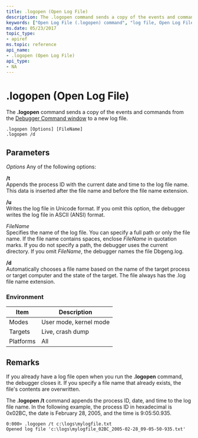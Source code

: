 ```yaml
---
title: .logopen (Open Log File)
description: The .logopen command sends a copy of the events and commands from the Debugger Command window to a new log file.
keywords: ["Open Log File (.logopen) command", "log file, Open Log File (.logopen) command", ".logopen (Open Log File) Windows Debugging"]
ms.date: 05/23/2017
topic_type:
- apiref
ms.topic: reference
api_name:
- .logopen (Open Log File)
api_type:
- NA
---
```


# .logopen (Open Log File)


The **.logopen** command sends a copy of the events and commands from the [Debugger Command window](debugger-command-window.md) to a new log file.

```dbgcmd
.logopen [Options] [FileName] 
.logopen /d
```

## <span id="ddk_meta_open_log_file_dbg"></span><span id="DDK_META_OPEN_LOG_FILE_DBG"></span>Parameters


*Options*
Any of the following options:

<span id="_t"></span><span id="_T"></span>**/t**  
Appends the process ID with the current date and time to the log file name. This data is inserted after the file name and before the file name extension.

<span id="_u"></span><span id="_U"></span>**/u**  
Writes the log file in Unicode format. If you omit this option, the debugger writes the log file in ASCII (ANSI) format.

<span id="_______FileName______"></span><span id="_______filename______"></span><span id="_______FILENAME______"></span> *FileName*   
Specifies the name of the log file. You can specify a full path or only the file name. If the file name contains spaces, enclose *FileName* in quotation marks. If you do not specify a path, the debugger uses the current directory. If you omit *FileName*, the debugger names the file Dbgeng.log.

<span id="________d______"></span><span id="________D______"></span> **/d**   
Automatically chooses a file name based on the name of the target process or target computer and the state of the target. The file always has the .log file name extension.

### Environment

|  Item  | Description          |
|--------|----------------------|
|Modes   |User mode, kernel mode|
|Targets |Live, crash dump      |
|Platforms|All                  |

 

## Remarks

If you already have a log file open when you run the **.logopen** command, the debugger closes it. If you specify a file name that already exists, the file's contents are overwritten.

The **.logopen /t** command appends the process ID, date, and time to the log file name. In the following example, the process ID in hexadecimal is 0x02BC, the date is February 28, 2005, and the time is 9:05:50.935.

```dbgcmd
0:000> .logopen /t c:\logs\mylogfile.txt
Opened log file 'c:\logs\mylogfile_02BC_2005-02-28_09-05-50-935.txt'
```

 

 





